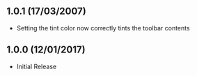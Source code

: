 1.0.1 (17/03/2007)
------------------
* Setting the tint color now correctly tints the toolbar contents


1.0.0 (12/01/2017)
------------------
* Initial Release
